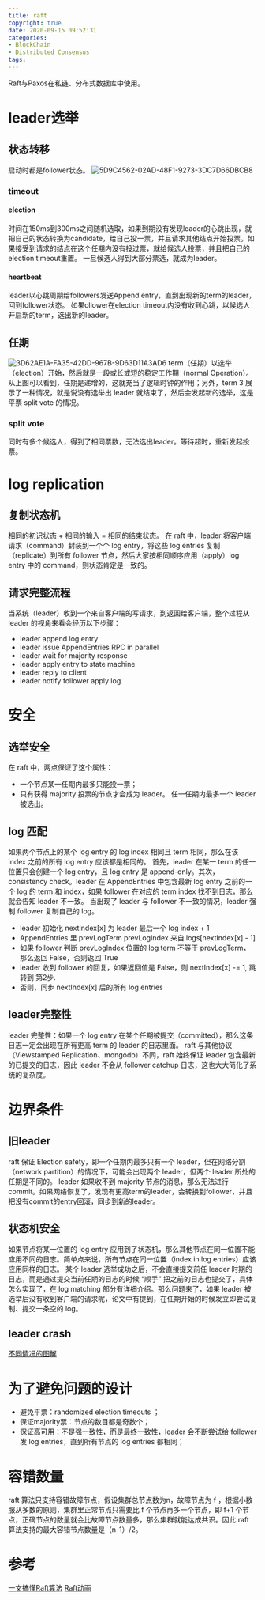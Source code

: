 ```yaml
---
title: raft
copyright: true
date: 2020-09-15 09:52:31
categories:
- BlockChain
- Distributed Consensus
tags:
---
```


Raft与Paxos在私链、分布式数据库中使用。

<!-- more -->

# leader选举

## 状态转移

启动时都是follower状态。
![5D9C4562-02AD-48F1-9273-3DC7D66DBCB8](http://image-jennerblog.test.upcdn.net/img/5D9C4562-02AD-48F1-9273-3DC7D66DBCB8.png)

### timeout

#### election

时间在150ms到300ms之间随机选取，如果到期没有发现leader的心跳出现，就把自己的状态转换为candidate，给自己投一票，并且请求其他结点开始投票。如果接受到请求的结点在这个任期内没有投过票，就给候选人投票，并且把自己的election timeout重置。
一旦候选人得到大部分票选，就成为leader。

#### heartbeat

leader以心跳周期给followers发送Append entry，直到出现新的term的leader，回到follower状态。
如果ollower在election timeout内没有收到心跳，以候选人开启新的term，选出新的leader。

## 任期

![3D62AE1A-FA35-42DD-967B-9D63D11A3AD6](http://image-jennerblog.test.upcdn.net/img/3D62AE1A-FA35-42DD-967B-9D63D11A3AD6.png)
term（任期）以选举（election）开始，然后就是一段或长或短的稳定工作期（normal Operation）。从上图可以看到，任期是递增的，这就充当了逻辑时钟的作用；另外，term 3 展示了一种情况，就是说没有选举出 leader 就结束了，然后会发起新的选举，这是平票 split vote 的情况。

### split vote

同时有多个候选人，得到了相同票数，无法选出leader。等待超时，重新发起投票。

# log replication

## 复制状态机

相同的初识状态 + 相同的输入 = 相同的结束状态。
在 raft 中，leader 将客户端请求（command）封装到一个个 log entry，将这些 log entries 复制（replicate）到所有 follower 节点，然后大家按相同顺序应用（apply）log entry 中的 command，则状态肯定是一致的。

## 请求完整流程

当系统（leader）收到一个来自客户端的写请求，到返回给客户端，整个过程从 leader 的视角来看会经历以下步骤：

* leader append log entry
* leader issue AppendEntries RPC in parallel
* leader wait for majority response
* leader apply entry to state machine
* leader reply to client
* leader notify follower apply log

# 安全

## 选举安全

在 raft 中，两点保证了这个属性：

* 一个节点某一任期内最多只能投一票；
* 只有获得 majority 投票的节点才会成为 leader。
  任一任期内最多一个 leader 被选出。

## log 匹配

如果两个节点上的某个 log entry 的 log index 相同且 term 相同，那么在该 index 之前的所有 log entry 应该都是相同的。
首先，leader 在某一 term 的任一位置只会创建一个 log entry，且 log entry 是 append-only。其次，consistency check。leader 在 AppendEntries 中包含最新 log entry 之前的一个 log 的 term 和 index，如果 follower 在对应的 term index 找不到日志，那么就会告知 leader 不一致。
当出现了 leader 与 follower 不一致的情况，leader 强制 follower 复制自己的 log。

* leader 初始化 nextIndex[x] 为 leader 最后一个 log index + 1
* AppendEntries 里 prevLogTerm prevLogIndex 来自 logs[nextIndex[x] - 1]
* 如果 follower 判断 prevLogIndex 位置的 log term 不等于 prevLogTerm，那么返回 False，否则返回 True
* leader 收到 follower 的回复，如果返回值是 False，则 nextIndex[x] -= 1, 跳转到 第2步. 
* 否则，同步 nextIndex[x] 后的所有 log entries

## leader完整性

leader 完整性：如果一个 log entry 在某个任期被提交（committed），那么这条日志一定会出现在所有更高 term 的 leader 的日志里面。
raft 与其他协议（Viewstamped Replication、mongodb）不同，raft 始终保证 leader 包含最新的已提交的日志，因此 leader 不会从 follower catchup 日志，这也大大简化了系统的复杂度。

# 边界条件

## 旧leader

raft 保证 Election safety，即一个任期内最多只有一个 leader，但在网络分割（network partition）的情况下，可能会出现两个 leader，但两个 leader 所处的任期是不同的。
leader 如果收不到 majority 节点的消息，那么无法进行commit。如果网络恢复了，发现有更高term的leader，会转换到follower，并且把没有commit的entry回滚，同步到新的leader。

## 状态机安全

如果节点将某一位置的 log entry 应用到了状态机，那么其他节点在同一位置不能应用不同的日志。简单点来说，所有节点在同一位置（index in log entries）应该应用同样的日志。
某个 leader 选举成功之后，不会直接提交前任 leader 时期的日志，而是通过提交当前任期的日志的时候 “顺手” 把之前的日志也提交了，具体怎么实现了，在 log matching 部分有详细介绍。那么问题来了，如果 leader 被选举后没有收到客户端的请求呢，论文中有提到，在任期开始的时候发立即尝试复制、提交一条空的 log。

## leader crash

[不同情况的图解](https://www.cnblogs.com/mindwind/p/5231986.html)

# 为了避免问题的设计

* 避免平票：randomized election timeouts ；
* 保证majority票：节点的数目都是奇数个；
* 保证高可用：不是强一致性，而是最终一致性，leader 会不断尝试给 follower 发 log entries，直到所有节点的 log entries 都相同；

# 容错数量

raft 算法只支持容错故障节点，假设集群总节点数为n，故障节点为 f ，根据小数服从多数的原则，集群里正常节点只需要比 f 个节点再多一个节点，即 f+1 个节点，正确节点的数量就会比故障节点数量多，那么集群就能达成共识。因此 raft 算法支持的最大容错节点数量是（n-1）/2。

# 参考

[一文搞懂Raft算法](https://www.cnblogs.com/xybaby/p/10124083.html)
[Raft动画](http://thesecretlivesofdata.com/raft)